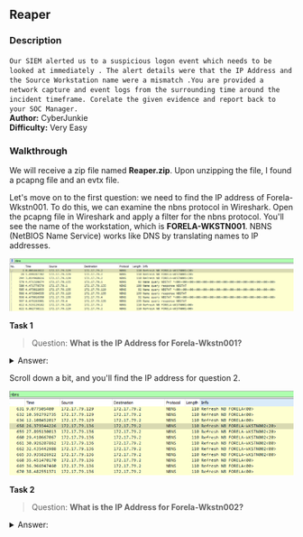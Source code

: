 ## Reaper
### Description
`Our SIEM alerted us to a suspicious logon event which needs to be looked at immediately . The alert details were that the IP Address and the Source Workstation name were a mismatch .You are provided a network capture and event logs from the surrounding time around the incident timeframe. Corelate the given evidence and report back to your SOC Manager.`   
**Author:** CyberJunkie  
**Difficulty:** Very Easy  

### Walkthrough
We will receive a zip file named **Reaper.zip**. Upon unzipping the file, I found a pcapng file and an evtx file.  

Let's move on to the first question: we need to find the IP address of Forela-Wkstn001. To do this, we can examine the nbns protocol in Wireshark. Open the pcapng file in Wireshark and apply a filter for the nbns protocol. You'll see the name of the workstation, which is **FORELA-WKSTN001**. NBNS (NetBIOS Name Service) works like DNS by translating names to IP addresses.  

![Wkstn001 IP Address](images/wkstn001.png)  

**Task 1**  
>Question: **What is the IP Address for Forela-Wkstn001?**  
<details><summary>Answer: </summary>172.17.79.129</details>  

Scroll down a bit, and you'll find the IP address for question 2.  

![Wkstn002 IP Address](images/wkstn002.png)  

**Task 2**  
>Question: **What is the IP Address for Forela-Wkstn002?**  
<details><summary>Answer: </summary>172.17.79.136</details>  

